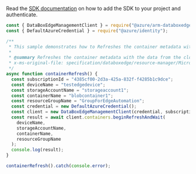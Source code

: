 Read the [SDK documentation](https://github.com/Azure/azure-sdk-for-js/blob/%40azure%2Farm-databoxedge_2.0.1/sdk/databoxedge/arm-databoxedge/README.md) on how to add the SDK to your project and authenticate.

```javascript
const { DataBoxEdgeManagementClient } = require("@azure/arm-databoxedge");
const { DefaultAzureCredential } = require("@azure/identity");

/**
 * This sample demonstrates how to Refreshes the container metadata with the data from the cloud.
 *
 * @summary Refreshes the container metadata with the data from the cloud.
 * x-ms-original-file: specification/databoxedge/resource-manager/Microsoft.DataBoxEdge/stable/2021-06-01/examples/ContainerRefresh.json
 */
async function containerRefresh() {
  const subscriptionId = "4385cf00-2d3a-425a-832f-f4285b1c9dce";
  const deviceName = "testedgedevice";
  const storageAccountName = "storageaccount1";
  const containerName = "blobcontainer1";
  const resourceGroupName = "GroupForEdgeAutomation";
  const credential = new DefaultAzureCredential();
  const client = new DataBoxEdgeManagementClient(credential, subscriptionId);
  const result = await client.containers.beginRefreshAndWait(
    deviceName,
    storageAccountName,
    containerName,
    resourceGroupName
  );
  console.log(result);
}

containerRefresh().catch(console.error);
```
